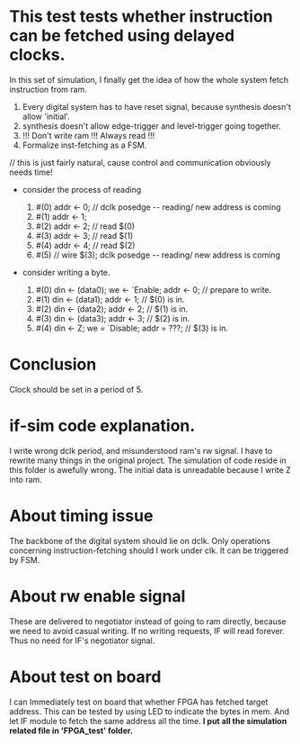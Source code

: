# This test tests whether instruction can be fetched using delayed clocks. 
In this set of simulation, I finally get the idea of how the whole system fetch instruction from ram. 

1. Every digital system has to have reset signal, because synthesis doesn't allow 'initial'. 
2. synthesis doesn't allow edge-trigger and level-trigger going together. 
3. !!! Don't write ram !!! Always read !!! 
4. Formalize inst-fetching as a FSM. 

// this is just fairly natural, cause control and communication obviously needs time! 

- consider the process of reading

  1. #(0) addr <- 0; // dclk posedge -- reading/ new address is coming
  2. #(1) addr <- 1; 
  3. #(2) addr <- 2; // read $(0)
  4. #(3) addr <- 3; // read $(1)
  5. #(4) addr <- 4; // read $(2)
  6. #(5) // wire $(3); dclk posedge -- reading/ new address is coming

- consider writing a byte. 

  1. #(0) din <- (data0); we <- `Enable; addr <- 0; // prepare to write. 
  2. #(1) din <- (data1); addr <- 1; // $(0) is in. 
  3. #(2) din <- (data2); addr <- 2; // $(1) is in. 
  4. #(3) din <- (data3); addr <- 3; // $(2) is in. 
  5. #(4) din <- Z; we = `Disable; addr = ???; // $(3) is in. 

# Conclusion
Clock should be set in a period of 5. 

# if-sim code explanation. 
I write wrong dclk period, and misunderstood ram's rw signal. I have to rewrite many things in the original project. The simulation of code reside in this folder is awefully wrong. The initial data is unreadable because I write Z into ram. 

# About timing issue 
The backbone of the digital system should lie on dclk. Only operations concerning instruction-fetching should I work under clk. It can be triggered by FSM. 

# About rw enable signal 
These are delivered to negotiator instead of going to ram directly, because we need to avoid casual writing. If no writing requests, IF will read forever. Thus no need for IF's negotiator signal. 

# About test on board 
I can Immediately test on board that whether FPGA has fetched target address. This can be tested by using LED to indicate the bytes in mem. And let IF module to fetch the same address all the time. **I put all the simulation related file in 'FPGA_test' folder.**